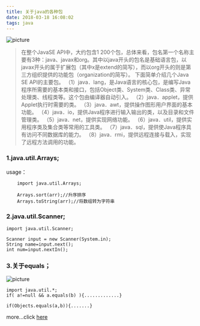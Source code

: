 ```yaml
---
title: 关于java的各种包
date: 2018-03-18 16:08:02
tags: java
---
```

![picture](http://img.mukewang.com/53703cb10001f78a06340312.jpg "picture")
<!--more-->
>在整个JavaSE API中，大约包含1 200个包，总体来看，包名第一个名称主要有3种：java、javax和org。其中以java开头的包名是基础语言包，以javax开头的属于扩展包（其中x是extend的简写），而以org开头的则是第三方组织提供的功能包（organization的简写）。
下面简单介绍几个Java SE API的主要包。
（1）java．lang，是Java语言的核心包，是编写Java程序所需要的基本类和接口，包括Object类、System类、Class类、异常处理类、线程类等。这个包由编译器自动引入。
（2）java．applet，提供Applet执行时需要的类。
（3）java．awt，提供操作图形用户界面的基本功能。
（4）java．io，提供Java程序进行输入输出的类，以及目录和文件管理类。
（5）java．net，提供实现网络功能。
（6）java．util，提供实用程序类及集合类等常用的工具类。
（7）java．sql，提供使Java程序具有访问不同数据库的能力。
（8）java．rmi，提供远程连接与载入，实现了远程方法调用的功能。

### 1.java.util.Arrays;
usage：
```
    import java.util.Arrays;
	
    Arrays.sort(arr);//升序排序
    Arrays.toString(arr);//将数组转为字符串
```
### 2.java.util.Scanner;
```
import java.util.Scanner;

Scanner input = new Scanner(System.in);
String name=input.next();
int num=input.nextIn();
```
### 3.关于equals；
![picture](http://img.mukewang.com/53703cb10001f78a06340312.jpg "picture")
```
import java.util.*;
if( a!=null && a.equals(b) ){.............}

if(Objects.equals(a,b)){.......}

```
more...click <a href="https://docs.oracle.com/javase/9/index.html">here</a>




